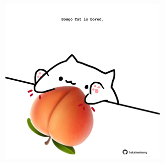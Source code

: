 <!-- built at 23/05/2024, 03:00:52 UTC -->
<p align="center">
  <img width="500" height="500" src="./ReadmeImage.svg">
</p>
